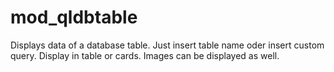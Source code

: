 # mod_qldbtable

Displays data of a database table. 
Just insert table name oder insert custom query.
Display in table or cards.
Images can be displayed as well.
